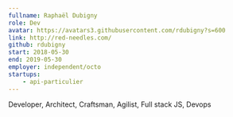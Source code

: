 ```yaml
---
fullname: Raphaël Dubigny
role: Dev
avatar: https://avatars3.githubusercontent.com/rdubigny?s=600
link: http://red-needles.com/
github: rdubigny
start: 2018-05-30
end: 2019-05-30
employer: independent/octo
startups:
    - api-particulier
---
```


Developer, Architect, Craftsman, Agilist, Full stack JS, Devops
